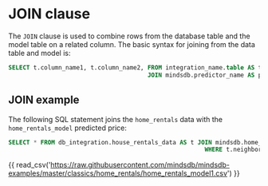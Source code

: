 # JOIN clause

The `JOIN` clause is used to combine rows from the database table and the model table on a related column. The basic syntax for joining from the data table and model is:

```sql
SELECT t.column_name1, t.column_name2, FROM integration_name.table AS t 
                                       JOIN mindsdb.predictor_name AS p WHERE t.column_name IN (value1, value2, ...);
```

## JOIN example

The following SQL statement joins the `home_rentals` data with the `home_rentals_model` predicted price:

```sql
SELECT * FROM db_integration.house_rentals_data AS t JOIN mindsdb.home_rentals_model AS tb 
                                                       WHERE t.neighborhood in ('downtown', 'south_side');
```

{{ read_csv('https://raw.githubusercontent.com/mindsdb/mindsdb-examples/master/classics/home_rentals/home_rentals_model1.csv') }}
